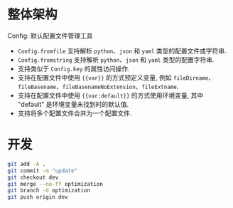 # 整体架构

Config: 默认配置文件管理工具

- `Config.fromfile` 支持解析 `python`、`json` 和 `yaml` 类型的配置文件或字符串. 
- `Config.fromstring` 支持解析 `python`、`json` 和 `yaml` 类型的配置字符串. 
- 支持类似于 `Config.key` 的属性访问操作. 
- 支持在配置文件中使用 `{{var}}` 的方式预定义变量, 例如 `fileDirname`、`fileBasename`、`fileBasenameNoExtension`、`fileExtname`. 
- 支持在配置文件中使用 `{{var:default}}` 的方式使用环境变量, 其中 "default" 是环境变量未找到时的默认值. 
- 支持将多个配置文件合并为一个配置文件. 

# 开发

```bash
git add -A .
git commit -m "update"
git checkout dev
git merge --no-ff optimization
git branch -d optimization
git push origin dev
```
